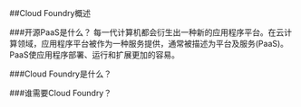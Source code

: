 ##Cloud Foundry概述

###开源PaaS是什么？
每一代计算机都会衍生出一种新的应用程序平台。在云计算领域，应用程序平台被作为一种服务提供，通常被描述为平台及服务(PaaS)。PaaS使应用程序部署、运行和扩展更加的容易。



###Cloud Foundry是什么？


###谁需要Cloud Foundry？